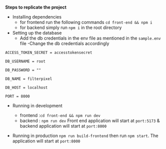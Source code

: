 **Steps to replicate the project**

- Installing dependencies
  - for frontend run the following commands
    `cd front-end && npm i`
  - for backend simply run `npm i` in the root directory
- Setting up the database
  - Add the db credentials in the env file as mentioned in the `sample.env` file
    -Change the db credentials accordingly

```
ACCESS_TOKEN_SECRET = accesstokensecret

DB_USERNAME = root

DB_PASSWORD = ""

DB_NAME = filterpixel

DB_HOST = localhost

PORT = 8000
```

- Running in development

  - frontend :`cd front-end && npm run dev`
  - backend : `npm run dev`
    Front end application will start at `port:5173` & backend application will start at `port:8000`

- Running in production
  `npm run build-frontend` then run `npm start`.
  The application will start at `port:8000`
